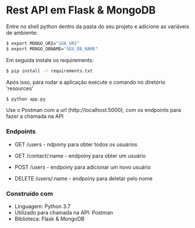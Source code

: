# Rest API em Flask & MongoDB

Entre no shell python dentro da pasta do seu projeto e adicione as variáveis de ambiente:
```sh
$ export MONGO_URI="SUA_URI"
$ export MONGO_DBNAME="SEU_DB_NAME"
```
Em seguida instale os requirements:
```sh
$ pip install -r requirements.txt
```
Após isso, para rodar a aplicação execute o comando no diretório 'resources'
```sh
$ python app.py 
```
Use o Postman com a url (http://localhost:5000), com os endpoints para fazer a chamada na API

### Endpoints
- GET /users - ndpoiny para obter todos os usuários

- GET /contact/:name - endpoiny para obter um usuário

- POST /users -  endpoiny para adicionar um novo usuário

- DELETE /users/:name - endpoiny para deletar pelo nome

### Construído com

 - Linguagem: Python 3.7
 - Utilizado para chamada na API: Postman
 - Biblioteca: Flask & MongoDB
